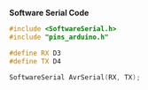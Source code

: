 **Software Serial Code**

```c++
#include <SoftwareSerial.h>
#include "pins_arduino.h"

#define RX D3
#define TX D4

SoftwareSerial AvrSerial(RX, TX);
```